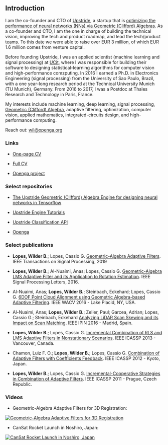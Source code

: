 ## Introduction

I am the co-founder and CTO of [Upstride](https://upstride.io), a startup that is [optimizing the performance of neural networks (NNs) via Geometric (Clifford) Algebras](https://wilder-lopes.medium.com/together-lets-unlock-the-full-potential-of-geometric-algebra-in-deep-learning-9450d250f8a8). As a co-founder and CTO, I am the one in charge of building the technical vision, improving the tech and product roadmap, and lead the tech/product teams. To this date we were able to raise over EUR 3 million, of which EUR 1.6 million comes from venture capital.

Before founding Upstride, I was an applied scientist (machine learning and signal processing) at [UCit](https://UCit.fr), where I was responsible for building their software to designing statistical-learning algorithms for computer vision and high-performance comzputing. In 2016 I earned a Ph.D. in Electronics Engineering (signal processing) from the University of Sao Paulo, Brazil, with a one year-long research period at the Technical University Munich (TU Munich), Germany. From 2016 to 2017, I was a Postdoc at Thales Research and Technology in Paris, France. 

My interests include machine learning, deep learning, signal processing, [Geometric (Clifford) Algebra](https://en.wikipedia.org/wiki/Geometric_algebra), adaptive filtering, optimization, computer vision, applied mathematics, integrated-circuits design, and high-performance computing.

Reach out: [wil@openga.org](wil@openga.org)

### Links

- [One-page CV](http://wilder.openga.org/wp-content/uploads/2021/06/Wilder_one-page_CV.pdf)

- [Full CV](http://wilder.openga.org/wp-content/uploads/2021/06/wilderlopes_CV.pdf)

- [Openga project](https://openga.org) 

### Select repositories

- [The Upstride Geometric (Clifford) Algebra Engine for designing neural networks in Tensorflow](https://github.com/UpStride/engine)

- [Upstride Engine Tutorials](https://github.com/UpStride/tutorial)

- [Upstride Classification API](https://github.com/UpStride/classification-api)

- [Openga](https://github.com/wilderlopes/OpenGA)

### Select publications

- **Lopes, Wilder B.**; Lopes, Cassio G. [Geometric-Algebra Adaptive Filters](https://ieeexplore.ieee.org/document/8712440). IEEE Transactions on Signal Processing, 2019

- **Lopes, Wilder B.**; Al-Nuaimi, Anas; Lopes, Cassio G. [Geometric-Algebra LMS Adaptive Filter and its Application to Rotation Estimation](http://ieeexplore.ieee.org/document/7460183/). IEEE Signal Processing Letters, 2016.

- Al-Nuaimi, Anas; **Lopes, Wilder B.**; Steinbach, Eckehard; Lopes, Cassio G. [6DOF Point Cloud Alignment using Geometric Algebra-based Adaptive Filtering](http://ieeexplore.ieee.org/document/7477642/). IEEE WACV 2016 - Lake Placid, NY, USA.

- Al-Nuaimi, Anas; **Lopes, Wilder B.**; Zeller, Paul; Garcea, Adrian; Lopes, Cassio G.; Steinbach, Eckehard [Analyzing LiDAR Scan Skewing and its Impact on Scan Matching](http://ieeexplore.ieee.org/document/7743598/). IEEE IPIN 2016 - Madrid, Spain.
	
- **Lopes, Wilder B.**; Lopes, Cassio G. [Incremental Combination of RLS and LMS Adaptive Filters in Nonstationary Scenarios](http://ieeexplore.ieee.org/document/6638751/). IEEE ICASSP 2013 - Vancouver, Canada.

- Chamon, Luiz F. O.; **Lopes, Wilder B.**; Lopes, Cassio G. [Combination of Adaptive Filters with Coefficients Feedback](http://ieeexplore.ieee.org/document/6288741/). IEEE ICASSP 2012 - Kyoto, Japan.

- **Lopes, Wilder B.**; Lopes, Cassio G. [Incremental-Cooperative Strategies in Combination of Adaptive Filters](http://ieeexplore.ieee.org/document/5947262/). IEEE ICASSP 2011 - Prague, Czech Republic.

### Videos

- Geometric-Algebra Adaptive Filters for 3D Registration:

[![Geometric-Algebra Adaptive Filters for 3D Registration](http://img.youtube.com/vi/TCSfBpSQpjg/0.jpg)](http://www.youtube.com/watch?v=TCSfBpSQpjg)

- CanSat Rocket Launch in Noshiro, Japan:

[![CanSat Rocket Launch in Noshiro, Japan](http://img.youtube.com/vi/YQM7zbW-uLw/0.jpg)](http://www.youtube.com/watch?v=YQM7zbW-uLw)



